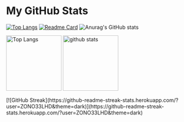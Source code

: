# My GitHub Stats

[![Top Langs](https://github-readme-stats.vercel.app/api/top-langs/?username=ZONO33LHD&theme=dark&layout=compact)](https://github.com/anuraghazra/github-readme-stats)
[![Readme Card](https://github-readme-stats.vercel.app/api/pin/?username=ZONO33LHD&repo=ZONO33LHD&theme=radical)](https://github.com/ZONO33LHD/ZONO33LHD)
![Anurag's GitHub stats](https://github-readme-stats.vercel.app/api?username=ZONO33LHD&show_icons=true&theme=dark)
<p align="left"> 
  <img alt="Top Langs" height="150px" src="https://github-readme-stats.vercel.app/api/top-langs/?username=ZONO33LHD&layout=compact&count_private=true&show_icons=true&theme=tokyonight" />
  <img alt="github stats" height="150px" src="https://github-readme-stats.vercel.app/api?username=ZONO33LHD&count_private=true&show_icons=true&theme=tokyonight" />
</p>
[![GitHub Streak](https://github-readme-streak-stats.herokuapp.com/?user=ZONO33LHD&theme=dark)](https://github-readme-streak-stats.herokuapp.com/?user=ZONO33LHD&theme=dark)
